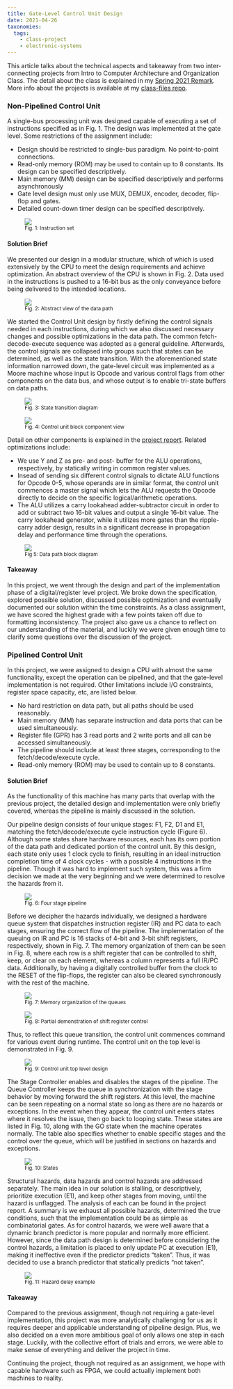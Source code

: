 ```yaml
---
title: Gate-Level Control Unit Design
date: 2021-04-26
taxonomies:
  tags:
    - class-project
    - electronic-systems
---
```


This article talks about the technical aspects and takeaway from two
inter-connecting projects from Intro to Computer Architecture and Organization
Class. The detail about the class is explained in my [Spring 2021
Remark](../Discussion/spring-2021.md). More info about the projects is available
at my [class-files
repo](https://github.com/liu2z2/class-files/tree/main/spring2021-comp-org).

### Non-Pipelined Control Unit

A single-bus processing unit was designed capable of executing a set of
instructions specified as in Fig. 1. The design was implemented at the gate
level. Some restrictions of the assignment include:

- Design should be restricted to single-bus paradigm. No point-to-point connections.
- Read-only memory (ROM) may be used to contain up to 8 constants. Its design
  can be specified descriptively.
- Main memory (MM) design can be specified descriptively and performs asynchronously
- Gate level design must only use MUX, DEMUX, encoder, decoder, flip-flop and gates.
- Detailed count-down timer design can be specified descriptively.

<figure>
  <img src="instr-table.png"/>
  <figcaption> <small> Fig. 1: Instruction set </small> </figcaption>
</figure>

#### Solution Brief

We presented our design in a modular structure, which of which is used
extensively by the CPU to meet the design requirements and achieve optimization.
An abstract overview of the CPU is shown in Fig. 2. Data used in the
instructions is pushed to a 16-bit bus as the only conveyance before being
delivered to the intended locations.

<figure>
  <img src="data-path.png"/>
  <figcaption> <small> Fig. 2: Abstract view of the data path </small> </figcaption>
</figure>

We started the Control Unit design by firstly defining the control signals
needed in each instructions, during which we also discussed necessary changes
and possible optimizations in the data path. The common fetch-decode-execute
sequence was adopted as a general guideline. Afterwards, the control signals are
collapsed into groups such that states can be determined, as well as the state
transition. With the aforementioned state information narrowed down, the
gate-level circuit was implemented as a Moore machine whose input is Opcode and
various control flags from other components on the data bus, and whose output is
to enable tri-state buffers on data paths.

<figure>
  <img src="state-trans.png"/>
  <figcaption> <small> Fig. 3: State transition diagram </small> </figcaption>
</figure>

<figure>
  <img src="control-unit.png"/>
  <figcaption> <small> Fig. 4: Control unit block component view </small> </figcaption>
</figure>

Detail on other components is explained in the [project report](https://github.com/liu2z2/class-files/tree/main/fall2021-comp-org/project-3-report.pdf). Related optimizations include:

- We use Y and Z as pre- and post- buffer for the ALU operations, respectively,
  by statically writing in common register values.
- Insead of sending six different control signals to dictate ALU functions for
  Opcode 0-5, whose operands are in similar format, the control unit commences a
  master signal which lets the ALU requests the Opcode directly to decide on the
  specific logical/arithmetic operations.
- The ALU utilizes a carry lookahead adder-subtractor circuit in order to add or
  subtract two 16-bit values and output a single 16-bit value. The carry
  lookahead generator, while it utilizes more gates than the ripple-carry adder
  design, results in a significant decrease in propagation delay and performance
  time through the operations.

<figure>
  <img src="data-path-block.png"/>
  <figcaption> <small> Fig 5: Data path block diagram </small> </figcaption>
</figure>

#### Takeaway

In this project, we went through the design and part of the implementation phase
of a digital/register level project. We broke down the specification, explored
possible solution, discussed possible optimization and eventually documented our
solution within the time constraints. As a class assignment, we have scored the
highest grade with a few points taken off due to formatting inconsistency. The
project also gave us a chance to reflect on our understanding of the material,
and luckily we were given enough time to clarify some questions over the
discussion of the project.

### Pipelined Control Unit

In this project, we were assigned to design a CPU with almost the same
functionality, except the operation can be pipelined, and that the gate-level
implementation is not required. Other limitations include I/O constraints,
register space capacity, etc, are listed below.

- No hard restriction on data path, but all paths should be used reasonably.
- Main memory (MM) has separate instruction and data ports that can be used
  simultaneously.
- Register file (GPR) has 3 read ports and 2 write ports and all can be accessed
  simultaneously.
- The pipeline should include at least three stages, corresponding to the
  fetch/decode/execute cycle.
- Read-only memory (ROM) may be used to contain up to 8 constants.

#### Solution Brief

As the functionality of this machine has many parts that overlap with the
previous project, the detailed design and implementation were only briefly
covered, whereas the pipeline is mainly discussed in the solution.

Our pipeline design consists of four unique stages: F1, F2, D1 and E1, matching
the fetch/decode/execute cycle instruction cycle (Figure 6). Although some
states share hardware resources, each has its own portion of the data path and
dedicated portion of the control unit. By this design, each state only uses 1
clock cycle to finish, resulting in an ideal instruction completion time of 4
clock cycles - with a possible 4 instructions in the pipeline. Though it was
hard to implement such system, this was a firm decision we made at the very
beginning and we were determined to resolve the hazards from it.

<figure>
  <img src="pipeline-timing.png"/>
  <figcaption> <small> Fig. 6: Four stage pipeline </small> </figcaption>
</figure>

Before we decipher the hazards individually, we designed a hardware queue system
that dispatches instruction register (IR) and PC data to each stages, ensuring
the correct flow of the pipeline. The implementation of the queuing on IR and PC
is 16 stacks of 4-bit and 3-bit shift registers, respectively, shown in Fig. 7.
The memory organization of them can be seen in Fig. 8, where each row is a shift
register that can be controlled to shift, keep, or clear on each element,
whereas a column represents a full IR/PC data. Additionally, by having a
digitally controlled buffer from the clock to the RESET of the flip-flops, the
register can also be cleared synchronously with the rest of the machine.

<figure>
  <img src="q-mem-org.png"/>
  <figcaption> <small> Fig. 7: Memory organization of the queues </small> </figcaption>
</figure>

<figure>
  <img src="shift-reg.png"/>
  <figcaption> <small> Fig. 8: Partial demonstration of shift register control </small> </figcaption>
</figure>

Thus, to reflect this queue transition, the control unit commences command for
various event during runtime. The control unit on the top level is demonstrated
in Fig. 9.

<figure>
  <img src="pipeline-control-unit.png"/>
  <figcaption> <small> Fig. 9: Control unit top level design </small> </figcaption>
</figure>

The Stage Controller enables and disables the stages of the pipeline. The Queue
Controller keeps the queue in synchronization with the stage behavior by moving
forward the shift registers. At this level, the machine can be seen repeating on
a normal state so long as there are no hazards or exceptions. In the event when
they appear, the control unit enters states where it resolves the issue, then go
back to looping state. These states are listed in Fig. 10, along with the GO
state when the machine operates normally. The table also specifies whether to
enable specific stages and the control over the queue, which will be justified
in sections on hazards and exceptions.

<figure>
  <img src="pipeline-states.png"/>
  <figcaption> <small> Fig. 10: States </small> </figcaption>
</figure>

Structural hazards, data hazards and control hazards are addressed separately.
The main idea in our solution is stalling, or descriptively, prioritize
execution (E1), and keep other stages from moving, until the hazard is
unflagged. The analysis of each can be found in the project report. A summary is
we exhaust all possible hazards, determined the true conditions, such that the
implementation could be as simple as combinatorial gates. As for control
hazards, we were well aware that a dynamic branch predictor is more popular and
normally more efficient. However, since the data path design is determined
before considering the control hazards, a limitation is placed to only update PC
at execution (E1), making it ineffective even if the predictor predicts “taken”.
Thus, it was decided to use a branch predictor that statically predicts “not
taken”.

<figure>
  <img src="hazard-timing.png"/>
  <figcaption> <small> Fig. 11: Hazard delay example </small> </figcaption>
</figure>

#### Takeaway

Compared to the previous assignment, though not requiring a gate-level
implementation, this project was more analytically challenging for us as it
requires deeper and applicable understanding of pipeline design. Plus, we also
decided on a even more ambitious goal of only allows one step in each stage.
Luckily, with the collective effort of trials and errors, we were able to make
sense of everything and deliver the project in time.

Continuing the project, though not required as an assignment, we hope with
capable hardware such as FPGA, we could actually implement both machines to
reality.